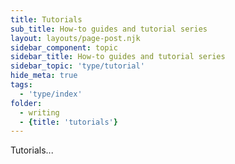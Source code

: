 ```yaml
---
title: Tutorials
sub_title: How-to guides and tutorial series
layout: layouts/page-post.njk
sidebar_component: topic
sidebar_title: How-to guides and tutorial series
sidebar_topic: 'type/tutorial'
hide_meta: true
tags: 
  - 'type/index'
folder: 
  - writing
  - {title: 'tutorials'}
---
```


Tutorials...

